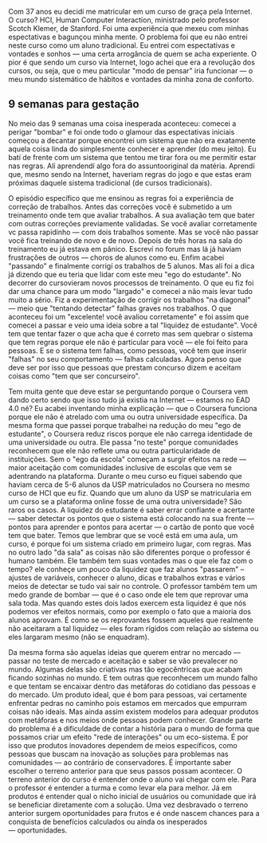 Com 37 anos eu decidí me matricular em um curso de graça pela Internet. O curso? HCI, Human Computer Interaction, ministrado pelo professor Scotch Klemer, de Stanford. Foi uma experiência que mexeu com minhas espectativas e bagunçou minha mente. O problema foi que eu não entrei neste curso como um aluno tradicional. Eu entrei com espectativas e vontades e sonhos — uma certa arrogância de quem se acha experiente. O pior é que sendo um curso via Internet, logo achei que era a revolução dos cursos, ou seja, que o meu particular "modo de pensar" iria funcionar — o meu mundo sistemático de hábitos e vontades da minha zona de conforto.  

## 9 semanas para gestação 

No meio das 9 semanas uma coisa inesperada aconteceu: comecei a perigar "bombar" e foi onde todo o glamour das espectativas iniciais começou a decantar porque encontrei um sistema que não era exatamente aquela coisa linda do simplesmente conhecer e aprender (do meu jeito). Eu batí de frente com um sistema que tentou me tirar fora ou me permitir estar nas regras. Alí aprendendí algo fora do assuntooriginal da matéria. Aprendí que, mesmo sendo na Internet, haveriam regras do jogo e que estas eram próximas daquele sistema tradicional (de cursos tradicionais). 


O episódio específico que me ensinou as regras foi a experiência de correção de trabalhos. Antes das correções você é submetido a um treinamento onde tem que avaliar trabalhos. A sua avaliação tem que bater com outras correções previamente validadas. Se você avaliar corretamente vc passa rapidinho — com dois trabalhos somente. Mas se você não passar você fica treinando de novo e de novo. Depois de três horas na sala do treinamento eu já estava em pânico. Escreví no forum mas lá já haviam frustrações de outros — choros de alunos como eu. Enfim acabei "passando" e finalmente corrigí os trabalhos de 5 alunos. Mas alí foi a dica já dizendo que eu teria que lidar com este meu "ego do estudante". No decorrer do cursovieram novos processos de treinamento. O que eu fiz foi dar uma chance para um modo "largado" e comecei a não mais levar tudo muito a sério. Fiz a experimentação de corrigir os trabalhos "na diagonal" — meio que "tentando detectar" falhas graves nos trabalhos. O que aconteceu foi um "excelente! você avaliou corretamente" e foi assim que comecei a passar e veio uma ideia sobre a tal "liquidez de estudante". Você tem que tentar fazer o que acha que é correto mas sem quebrar o sistema que tem regras porque ele não é particular para você — ele foi feito para pessoas. E se o sistema tem falhas, como pessoas, você tem que inserir "falhas" no seu comportamento — falhas calculadas. Agora penso que deve ser por isso que pessoas que prestam concurso dizem e aceitam coisas como "tem que ser concurseiro". 

Tem muita gente que deve estar se perguntando porque o Coursera vem dando certo sendo que isso tudo já existia na Internet — estamos no EAD 4.0 né? Eu acabei inventando minha explicação — que o Coursera funciona porque ele não é atrelado com uma ou outra universidade específica. Da mesma forma que passei porque trabalhei na redução do meu "ego de estudante", o Coursera reduz riscos porque ele não carrega identidade de uma universidade ou outra. Ele passa "no teste" porque comunidades reconhecem que ele não reflete uma ou outra particularidade de instituições. Sem o "ego da escola" começam a surgir efeitos na rede — maior aceitação com comunidades inclusive de escolas que vem se adentrando na plataforma. Durante o meu curso eu fiquei sabendo que haviam cerca de 5-6 alunos da USP matriculados no Coursera no mesmo curso de HCI que eu fiz. Quando que um aluno da USP se matricularia em um curso se a plataforma online fosse de uma outra universidade? São raros os casos.
A liquidez do estudante é saber errar confiante e acertante — saber detectar os pontos que o sistema está colocando na sua frente — pontos para aprender e pontos para acertar — o cartão de ponto que você tem que bater. Temos que lembrar que se você está em uma aula, um curso, é porque foi um sistema criado em primeiro lugar, com regras. Mas no outro lado "da sala" as coisas não são diferentes porque o professor é humano também. Ele também tem suas vontades mas o que ele faz com o tempo? ele conheçe um pouco da liquidez que faz alunos "passarem" – ajustes de variáveis, conhecer o aluno, dicas e trabalhos extras e vários meios de detectar se tudo vai sair no controle. O professor também tem um medo grande de bombar — que é o caso onde ele tem que reprovar uma sala toda. Mas quando estes dois lados exercem esta liquidez é que nós podemos ver efeitos normais, como por exemplo o fato que a maioria dos alunos aprovam. É como se os reprovantes fossem aqueles que realmente não aceitaram a tal liquidez — eles foram rígidos com relação ao sistema ou eles largaram mesmo (não se enquadram).

Da mesma forma são aquelas ideias que querem entrar no mercado — passar no teste de mercado e aceitação e saber se vão prevalecer no mundo. Algumas delas são criativas mas tão egocêntricas que acabam ficando sozinhas no mundo. E tem outras que reconhecem um mundo falho e que tentam se encaixar dentro das metáforas do cotidiano das pessoas e do mercado. Um produto ideal, que é bom para pessoas, vai certamente enfrentar pedras no caminho pois estamos em mercados que empurram coisas não ideais. Mas ainda assim existem modelos para adequar produtos com metáforas e nos meios onde pessoas podem conhecer. Grande parte do problema é a dificuldade de contar a história para o mundo de forma que possamos criar um efeito "rede de interações" ou um eco-sistema. É por isso que produtos inovadores dependem de meios específicos, como pessoas que buscam na inovação as soluções para problemas nas comunidades — ao contrário de conservadores. É importante saber escolher o terreno anterior para que seus passos possam acontecer. O terreno anterior do curso é entender onde o aluno vai chegar com ele. Para o professor é entender a turma e como levar ela para melhor. Já em produtos é entender qual o nicho inicial de usuários ou comunidade que irá se beneficiar diretamente com a solução. Uma vez desbravado o terreno anterior surgem oportunidades para frutos e é onde nascem chances para a conquista de benefícios calculados ou ainda os inesperados — oportunidades. 



